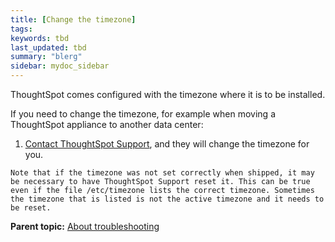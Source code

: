```yaml
---
title: [Change the timezone]
tags: 
keywords: tbd
last_updated: tbd
summary: "blerg"
sidebar: mydoc_sidebar
---
```

ThoughtSpot comes configured with the timezone where it is to be installed.

If you need to change the timezone, for example when moving a ThoughtSpot appliance to another data center:

1.   [Contact ThoughtSpot Support](../misc/contact.html#), and they will change the timezone for you.

    Note that if the timezone was not set correctly when shipped, it may be necessary to have ThoughtSpot Support reset it. This can be true even if the file /etc/timezone lists the correct timezone. Sometimes the timezone that is listed is not the active timezone and it needs to be reset.


**Parent topic:** [About troubleshooting](../../admin/troubleshooting/troubleshooting_intro.html)
